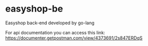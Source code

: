 # easyshop-be
Easyshop back-end developed by go-lang

For api documentation you can access this link:
https://documenter.getpostman.com/view/4373691/2s847ERDqS
